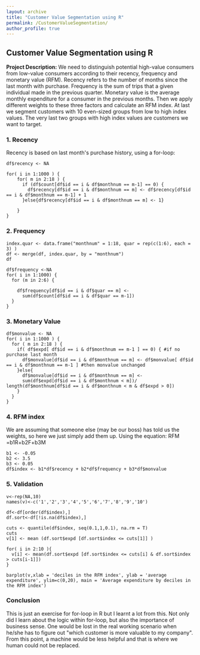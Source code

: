 ```yaml
---
layout: archive
title: "Customer Value Segmentation using R"
permalink: /CustomerValueSegmentation/
author_profile: true
---
```


## Customer Value Segmentation using R

**Project Description:** We need to distinguish potential high-value consumers from low-value consumers according to their recency, frequency and monetary value (RFM). Recency refers to the number of months since the last month with purchase. Frequency is the sum of trips that a given individual made in the previous quarter. Monetary value is the average monthly expenditure for a consumer in the previous months. Then we apply different weights to these three factors and calculate an RFM index. At last we segment customers with 10 even-sized groups from low to high index values. The very last two groups with high index values are customers we want to target.

### 1. Recency

Recency is based on last month's purchase history, using a for-loop:

```Rscript
df$recency <- NA

for( i in 1:1000 ) {
    for( m in 2:18 ) {
      if (df$count[df$id == i & df$monthnum == m-1] == 0) {
        df$recency[df$id == i & df$monthnum == m] <- df$recency[df$id == i & df$monthnum == m-1] + 1
      }else{df$recency[df$id == i & df$monthnum == m] <- 1}

    }
}
```

### 2. Frequency

```Rscript
index.quar <- data.frame("monthnum" = 1:18, quar = rep(c(1:6), each = 3) )
df <- merge(df, index.quar, by = "monthnum")
df

df$frequency <-NA
for( i in 1:1000) {
  for (m in 2:6) {
    
    df$frequency[df$id == i & df$quar == m] <- 
      sum(df$count[df$id == i & df$quar == m-1])
  }
}
```

### 3. Monetary Value

```Rscript
df$monvalue <- NA
for( i in 1:1000 ) {
  for ( m in 2:18 ) {    
    if( df$expd[ df$id == i & df$monthnum == m-1 ] == 0) { #if no purchase last month
      df$monvalue[df$id == i & df$monthnum == m] <- df$monvalue[ df$id == i & df$monthnum == m-1 ] #then monvalue unchanged
    }else{ 
      df$monvalue[df$id == i & df$monthnum == m] <- 
      sum(df$expd[df$id == i & df$monthnum < m])/ length(df$monthnum[df$id == i & df$monthnum < m & df$expd > 0])
    }
  }
}
```

### 4. RFM index

We are assuming that someone else (may be our boss) has told us the weights, so here we just simply add them up.
Using the equation: RFM =b1R+b2F+b3M

```Rscript
b1 <- -0.05
b2 <- 3.5
b3 <- 0.05
df$index <- b1*df$recency + b2*df$frequency + b3*df$monvalue
```

### 5. Validation

```Rscript
v<-rep(NA,10)
names(v)<-c('1','2','3','4','5','6','7','8','9','10')

df<-df[order(df$index),]
df.sort<-df[!is.na(df$index),]

cuts <- quantile(df$index, seq(0.1,1,0.1), na.rm = T)
cuts
v[1] <- mean (df.sort$expd [df.sort$index <= cuts[1]] ) 

for( i in 2:10 ){
  v[i] <- mean(df.sort$expd [df.sort$index <= cuts[i] & df.sort$index > cuts[i-1]])
}

barplot(v,xlab = 'deciles in the RFM index', ylab = 'average expenditure', ylim=c(0,20), main = 'Average expenditure by deciles in the RFM index')
```

### Conclusion
This is just an exercise for for-loop in R but I learnt a lot from this. Not only did I learn about the logic within for-loop, but also the importance of business sense. One would be lost in the real working scenario when he/she has to figure out "which customer is more valuable to my company". From this point, a machine would be less helpful and that is where we human could not be replaced.



